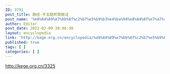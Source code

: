 ```yaml
---
ID: 3791
post_title: 脉经·平五脏积聚脉证
post_name: '%e8%84%89%e7%bb%8f%c2%b7%e5%b9%b3%e4%ba%94%e8%84%8f%e7%a7%af%e8%81%9a%e8%84%89%e8%af%81'
author: Editor
post_date: 2022-02-09 20:46:30
layout: encyclopedia
link: 'http://kege.org.cn/encyclopedia/%e8%84%89%e7%bb%8f%c2%b7%e5%b9%b3%e4%ba%94%e8%84%8f%e7%a7%af%e8%81%9a%e8%84%89%e8%af%81'
published: true
tags: [ ]
categories: [ ]
---
```

http://kege.org.cn/3325